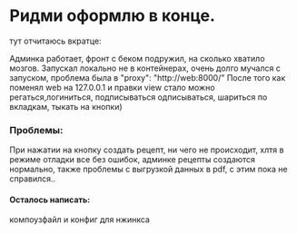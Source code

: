 # Ридми оформлю в конце.

тут отчитаюсь вкратце:

Админка работает, фронт с беком подружил, на сколько хватило мозгов.
Запускал локально не в контейнерах, очень долго мучался с запуском, проблема была в  "proxy": "http://web:8000/"
После того как поменял web на 127.0.0.1 и правки view стало можно регаться,логиниться, подписываться одписываться,
шариться по вкладкам, тыкать на кнопки)

### Проблемы:
При нажатии на кнопку создать рецепт, ни чего не происходит, хлтя в режиме отладки все без ошибок, админке рецепты создаются нормально, также проблемы с выгрузкой данных в pdf, с этим пока не справился..

#### Осталось написать:
компоузфайл и конфиг для нжинкса
